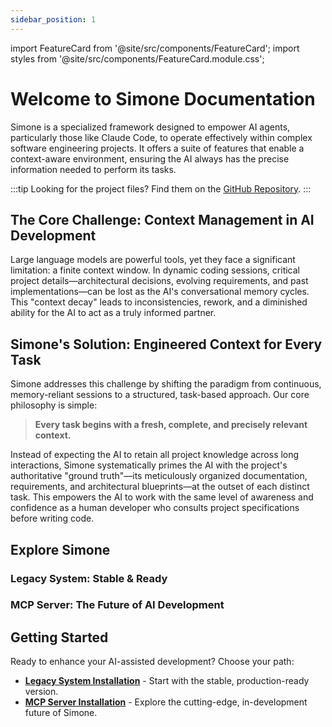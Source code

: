 ```yaml
---
sidebar_position: 1
---
```


import FeatureCard from '@site/src/components/FeatureCard';
import styles from '@site/src/components/FeatureCard.module.css';

# Welcome to Simone Documentation

<div class="lead-paragraph">
Simone is a specialized framework designed to empower AI agents, particularly those like Claude Code, to operate effectively within complex software engineering projects. It offers a suite of features that enable a context-aware environment, ensuring the AI always has the precise information needed to perform its tasks.
</div>

:::tip
Looking for the project files? Find them on the [GitHub Repository](https://github.com/helmi/claude-simone).
:::

## The Core Challenge: Context Management in AI Development

Large language models are powerful tools, yet they face a significant limitation: a finite context window. In dynamic coding sessions, critical project details—architectural decisions, evolving requirements, and past implementations—can be lost as the AI's conversational memory cycles. This "context decay" leads to inconsistencies, rework, and a diminished ability for the AI to act as a truly informed partner.

## Simone's Solution: Engineered Context for Every Task

Simone addresses this challenge by shifting the paradigm from continuous, memory-reliant sessions to a structured, task-based approach. Our core philosophy is simple:

> **Every task begins with a fresh, complete, and precisely relevant context.**

Instead of expecting the AI to retain all project knowledge across long interactions, Simone systematically primes the AI with the project's authoritative "ground truth"—its meticulously organized documentation, requirements, and architectural blueprints—at the outset of each distinct task. This empowers the AI to work with the same level of awareness and confidence as a human developer who consults project specifications before writing code.

## Explore Simone

### Legacy System: Stable & Ready

<div class={styles.featureGrid}>
  <FeatureCard
    title="File-Based Context"
    description="Organizes project knowledge in a structured directory of Markdown files for transparent context management."
    icon="📁"
    to="/legacy-overview"
  />
  <FeatureCard
    title="AI-Guided Commands"
    description="Utilizes human-readable Markdown files as detailed instructions for AI agents to execute complex tasks."
    icon="🤖"
    to="/initialize"
  />
  <FeatureCard
    title="Iterative Workflow"
    description="Supports a structured development cycle from planning milestones to executing and committing individual tasks."
    icon="🔄"
    to="/legacy-workflow"
  />
</div>

### MCP Server: The Future of AI Development

<div class={styles.featureGrid}>
  <FeatureCard
    title="Protocol-Driven Interaction"
    description="Communicates with AI agents via the Model Context Protocol (MCP) for robust and standardized interactions."
    icon="⚡"
    to="/mcp-overview"
  />
  <FeatureCard
    title="Activity Logging"
    description="Features a built-in SQLite database to persistently log all AI-assisted development activities for analysis."
    icon="📊"
    to="/mcp-workflow"
  />
  <FeatureCard
    title="Dynamic Prompts"
    description="Leverages Handlebars templating to create highly configurable and context-aware prompts for AI agents."
    icon="✨"
    to="/prompt-reference"
  />
</div>

## Getting Started

Ready to enhance your AI-assisted development? Choose your path:

*   [**Legacy System Installation**](/legacy-installation) - Start with the stable, production-ready version.
*   [**MCP Server Installation**](/mcp-installation) - Explore the cutting-edge, in-development future of Simone.
